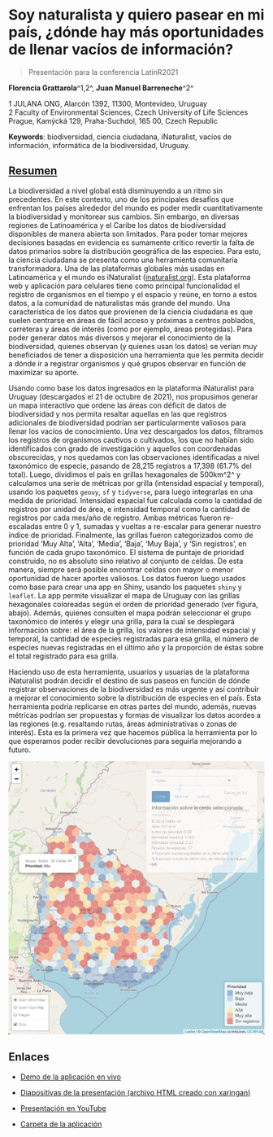 # Soy naturalista y quiero pasear en mi país, ¿dónde hay más oportunidades de llenar vacíos de información?

> Presentación para la conferencia LatinR2021

**Florencia Grattarola**^1,2^, **Juan Manuel Barreneche**^2^ 

1 JULANA ONG, Alarcón 1392, 11300, Montevideo, Uruguay  
2 Faculty of Environmental Sciences, Czech University of Life Sciences Prague, Kamýcká 129, Praha-Suchdol, 165 00, Czech Republic  

**Keywords**: biodiversidad, ciencia ciudadana, iNaturalist, vacíos de información, informática de la biodiversidad, Uruguay.  

## [Resumen](docs/resumen.pdf)

La biodiversidad a nivel global está disminuyendo a un ritmo sin precedentes. En este contexto, uno de los principales desafíos que enfrentan los países alrededor del mundo es poder medir cuantitativamente la biodiversidad y monitorear sus cambios. Sin embargo, en diversas regiones de Latinoamérica y el Caribe los datos de biodiversidad disponibles de manera abierta son limitados. Para poder tomar mejores decisiones basadas en evidencia es sumamente crítico revertir la falta de datos primarios sobre la distribución geográfica de las especies. Para esto, la ciencia ciudadana se presenta como una herramienta comunitaria transformadora. Una de las plataformas globales más usadas en Latinoamérica y el mundo es iNaturalist ([inaturalist.org](https://www.inaturalist.org)). Esta plataforma web y aplicación para celulares tiene como principal funcionalidad el registro de organismos en el tiempo y el espacio y reúne, en torno a estos datos, a la comunidad de naturalistas más grande del mundo. Una característica de los datos que provienen de la ciencia ciudadana es que suelen centrarse en áreas de fácil acceso y próximas a centros poblados, carreteras y áreas de interés (como por ejemplo, áreas protegidas). Para poder generar datos más diversos y mejorar el conocimiento de la biodiversidad, quienes observan (y quienes usan los datos) se verían muy beneficiados de tener a disposición una herramienta que les permita decidir a dónde ir a registrar organismos y qué grupos observar en función de maximizar su aporte.    

Usando como base los datos ingresados en la plataforma iNaturalist para Uruguay (descargados el 21 de octubre de 2021), nos propusimos generar un mapa interactivo que ordene las áreas con déficit de datos de biodiversidad y nos permita resaltar aquellas en las que registros adicionales de biodiversidad podrían ser particularmente valiosos para llenar los vacíos de conocimiento. Una vez descargados los datos, filtramos los registros de organismos cautivos o cultivados, los que no habían sido identificados con grado de investigación y aquellos con coordenadas obscurecidas, y nos quedamos con las observaciones identificadas a nivel taxonómico de especie, pasando de 28,215 registros a 17,398 (61.7% del total). Luego, dividimos el país en grillas hexagonales de 500km^2^ y calculamos una serie de métricas por grilla (intensidad espacial y temporal), usando los paquetes `geouy`, `sf` y `tidyverse`, para luego integrarlas en una medida de prioridad. Intensidad espacial fue calculada como la cantidad de registros por unidad de área, e intensidad temporal como la cantidad de registros por cada mes/año de registro. Ambas métricas fueron re-escaladas entre 0 y 1, sumadas y vueltas a re-escalar para generar nuestro índice de prioridad. Finalmente, las grillas fueron categorizados como de prioridad ‘Muy Alta’, ‘Alta’, ‘Media’, ‘Baja’, ‘Muy Baja’, y ‘Sin registros’, en función de cada grupo taxonómico. El sistema de puntaje de prioridad construido, no es absoluto sino relativo al conjunto de celdas. De esta manera, siempre será posible encontrar celdas con mayor o menor oportunidad de hacer aportes valiosos. Los datos fueron luego usados como base para crear una app en Shiny, usando los paquetes `shiny` y `leaflet`. La app permite visualizar el mapa de Uruguay con las grillas hexagonales coloreadas según el orden de prioridad generado (ver figura, abajo). Además, quienes consulten el mapa podrán seleccionar el grupo taxonómico de interés y elegir una grilla, para la cual se desplegará información sobre: el área de la grilla, los valores de intensidad espacial y temporal, la cantidad de especies registradas para esa grilla, el número de especies nuevas registradas en el último año y la proporción de éstas sobre el total registrado para esa grilla.  

Haciendo uso de esta herramienta, usuarios y usuarias de la plataforma iNaturalist podrán decidir el destino de sus paseos en función de dónde registrar observaciones de la biodiversidad es más urgente y así contribuir a mejorar el conocimiento sobre la distribución de especies en el país. Esta herramienta podría replicarse en otras partes del mundo, además, nuevas métricas podrían ser propuestas y formas de visualizar los datos acordes a las regiones (e.g. resaltando rutas, áreas administrativas o zonas de interés). Esta es la primera vez que hacemos pública la herramienta por lo que esperamos poder recibir devoluciones para seguirla mejorando a futuro.     


![Figura 1](figures/shiniy.png)

## Enlaces

- [Demo de la aplicación en vivo](https://bienflorencia.shinyapps.io/iNatUy_priority_map/)

- [Diapositivas de la presentación (archivo HTML creado con xaringan)](docs/xaringan_latinR/Presentacion_NaturalistaUY.html)

- [Presentación en YouTube](https://www.youtube.com/watch?v=8qltR0p_Czg)

- [Carpeta de la aplicación](iNatUy_priority_map)
